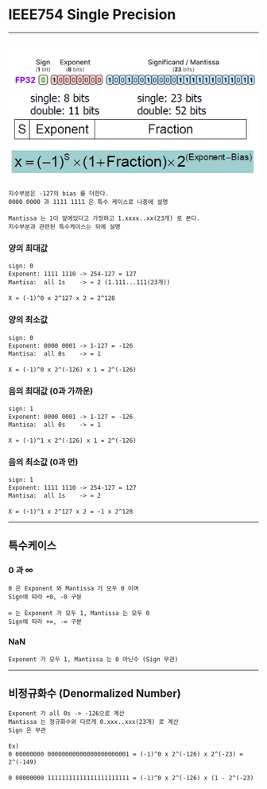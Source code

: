 # IEEE754 Single Precision
---
![alt text](image.png)
![alt text](image-1.png)
---
```
지수부분은 -127의 bias 를 더한다.
0000 0000 과 1111 1111 은 특수 케이스로 나중에 설명

Mantissa 는 1이 앞에있다고 가정하고 1.xxxx..xx(23개) 로 본다.
지수부분과 관련된 특수케이스는 뒤에 설명
```

### 양의 최대값
```
sign: 0
Exponent: 1111 1110 -> 254-127 = 127
Mantisa:  all 1s    -> ≈ 2 (1.111...111(23개))

X ≈ (-1)^0 x 2^127 x 2 = 2^128
```

### 양의 최소값
```
sign: 0
Exponent: 0000 0001 -> 1-127 = -126
Mantisa:  all 0s    -> = 1 

X = (-1)^0 x 2^(-126) x 1 = 2^(-126)
```

### 음의 최대값 (0과 가까운)
```
sign: 1
Exponent: 0000 0001 -> 1-127 = -126
Mantisa:  all 0s    -> = 1

X ≈ (-1)^1 x 2^(-126) x 1 = 2^(-126)
```

### 음의 최소값 (0과 먼)
```
sign: 1
Exponent: 1111 1110 -> 254-127 = 127
Mantisa:  all 1s    -> ≈ 2

X = (-1)^1 x 2^127 x 2 = -1 x 2^128
```
---
## 특수케이스

### 0 과 ∞
```
0 은 Exponent 와 Mantissa 가 모두 0 이며
Sign에 따라 +0, -0 구분

∞ 는 Exponent 가 모두 1, Mantissa 는 모두 0
Sign에 따라 +∞, -∞ 구분
```

### NaN
```
Exponent 가 모두 1, Mantissa 는 0 아닌수 (Sign 무관)
```
---

## 비정규화수 (Denormalized Number)
```
Exponent 가 all 0s -> -126으로 계산
Mantissa 는 정규화수와 다르게 0.xxx..xxx(23개) 로 계산
Sign 은 무관

Ex)
0 00000000 00000000000000000000001 = (-1)^0 x 2^(-126) x 2^(-23) = 2^(-149)

0 00000000 11111111111111111111111 = (-1)^0 x 2^(-126) x (1 - 2^(-23)

```

